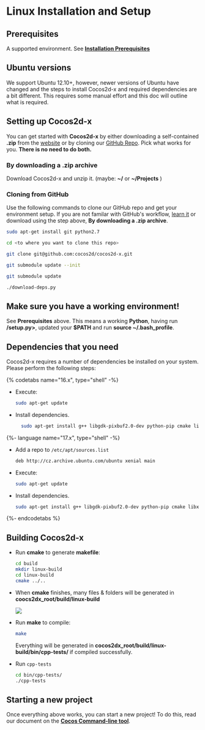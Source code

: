 # Linux Installation and Setup

## Prerequisites
A supported environment. See **[Installation Prerequisites](prerequisites.md)**

## Ubuntu versions
We support Ubuntu 12.10+, however, newer versions of Ubuntu have changed and the steps to install Cocos2d-x and required dependencies are a bit different. This requires some manual effort and this doc will outline what is required.

## Setting up Cocos2d-x
You can get started with __Cocos2d-x__ by either downloading a self-contained
__.zip__ from the [website](http://cocos2d-x.org/download) or by cloning our
[GitHub Repo](https://github.com/cocos2d/cocos2d-x). Pick what works for you.
__There is no need to do both.__

### By downloading a .zip archive
Download Cocos2d-x and unzip it. (maybe: __~/__ or __~/Projects__ )

### Cloning from GitHub
Use the following commands to clone our GitHub repo and get your environment setup. If you are not familar with GitHub's workflow, [learn it](https://guides.github.com/activities/hello-world/) or download
using the step above, __By downloading a .zip archive__.

  ```sh
  sudo apt-get install git python2.7

  cd <to where you want to clone this repo>

  git clone git@github.com:cocos2d/cocos2d-x.git

  git submodule update --init

  git submodule update

  ./download-deps.py
  ```

## Make sure you have a working environment!
See __Prerequisites__ above. This means a working __Python__, having run __<cocos2d-x root>/setup.py>__, updated your __$PATH__ and run __source ~/.bash_profile__.

## Dependencies that you need
Cocos2d-x requires a number of dependencies be installed on your system. Please perform the following steps:

{% codetabs name="16.x", type="shell" -%}
* Execute:

  ```sh
  sudo apt-get update
  ```

* Install dependencies.

  ```sh
    sudo apt-get install g++ libgdk-pixbuf2.0-dev python-pip cmake libx11-dev libxmu-dev libglu1-mesa-dev libgl2ps-dev libxi-dev libzip-dev libpng-dev libcurl4-gnutls-dev libfontconfig1-dev libsqlite3-dev libglew-dev libssl-dev libgtk-3-dev libglfw3 libglfw3-dev xorg-dev
  ```

{%- language name="17.x", type="shell" -%}

* Add a repo to `/etc/apt/sources.list`

  ```sh
  deb http://cz.archive.ubuntu.com/ubuntu xenial main
  ```
* Execute:

  ```sh
  sudo apt-get update
  ```

* Install dependencies.

  ```sh
  sudo apt-get install g++ libgdk-pixbuf2.0-dev python-pip cmake libx11-dev libxmu-dev libglu1-mesa-dev libgl2ps-dev libxi-dev libzip-dev libpng-dev libcurl4-gnutls-dev libfontconfig1-dev libsqlite3-dev libglew-dev libssl-dev libgtk-3-dev libglfw3 libglfw3-dev xorg-dev
  ```

{%- endcodetabs %}

## Building Cocos2d-x
* Run __cmake__ to generate __makefile__:

    ```sh
    cd build
    mkdir linux-build
    cd linux-build
    cmake ../..
    ```

* When __cmake__ finishes, many files & folders will be generated in
__coocs2dx_root/build/linux-build__

    ![](Linux-img/1.png "")

* Run __make__ to compile:

    ```sh
    make
    ```

    Everything will be generated in __cocos2dx_root/build/linux-build/bin/cpp-tests/__
    if compiled successfully.

* Run `cpp-tests`

    ```sh
    cd bin/cpp-tests/
    ./cpp-tests
    ```

## Starting a new project
Once everything above works, you can start a new project! To do this, read our
document on the **[Cocos Command-line tool](../editors_and_tools/cocosCLTool.md)**.
